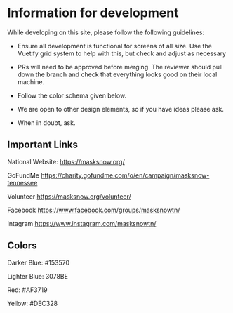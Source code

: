 # Information for development

While developing on this site, please follow the following guidelines:

- Ensure all development is functional for screens of all size.  Use the Vuetify grid system to help with this, but check and adjust as necessary

- PRs will need to be approved before merging.  The reviewer should pull down the branch and check that everything looks good on their local machine.

- Follow the color schema given below.

- We are open to other design elements, so if you have ideas please ask.  

- When in doubt, ask.  

## Important Links

National Website: <https://masksnow.org/>

GoFundMe <https://charity.gofundme.com/o/en/campaign/masksnow-tennessee>

Volunteer <https://masksnow.org/volunteer/>

Facebook <https://www.facebook.com/groups/masksnowtn/>

Intagram <https://www.instagram.com/masksnowtn/>

## Colors 

Darker Blue: #153570

Lighter Blue: 3078BE

Red: #AF3719

Yellow: #DEC328


